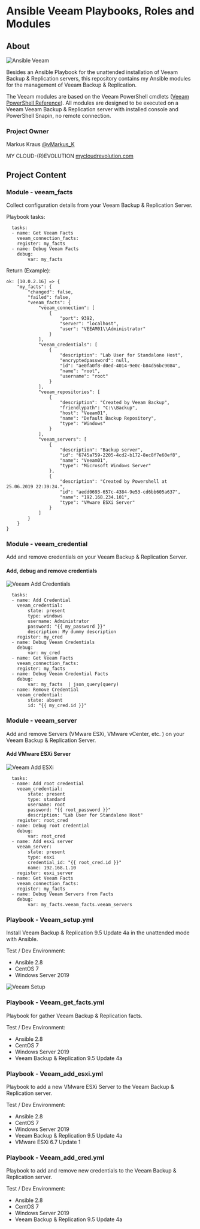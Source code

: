 # Ansible Veeam Playbooks, Roles and Modules

## About

![Ansible Veeam](/media/AnsibleVeeam.png)

Besides an Ansible Playbook for the unattended installation of Veeam Backup & Replication servers, this repository contains my Ansible modules for the management of Veeam Backup & Replication.

The Veeam modules are based on the Veeam PowerShell cmdlets ([Veeam PowerShell Reference](https://helpcenter.veeam.com/docs/backup/powershell/cmdlets.html?ver=95u4)). All modules are designed to be executed on a Veeam Veeam Backup & Replication server with installed console and PowerShell Snapin, no remote connection.

### Project Owner

Markus Kraus [@vMarkus_K](https://twitter.com/vMarkus_K)

MY CLOUD-(R)EVOLUTION [mycloudrevolution.com](http://mycloudrevolution.com/)

## Project Content

### Module - veeam_facts

Collect configuration details from your Veeam Backup & Replication Server.

Playbook tasks:

```
  tasks:
  - name: Get Veeam Facts
    veeam_connection_facts:
    register: my_facts
  - name: Debug Veeam Facts
    debug:
        var: my_facts
```

Return (Example):

```
ok: [10.0.2.16] => {
    "my_facts": {
        "changed": false,
        "failed": false,
        "veeam_facts": {
            "veeam_connection": [
                {
                    "port": 9392,
                    "server": "localhost",
                    "user": "VEEAM01\\Administrator"
                }
            ],
            "veeam_credentials": [
                {
                    "description": "Lab User for Standalone Host",
                    "encryptedpassword": null,
                    "id": "ae0fa0f8-d0ed-4014-9e0c-b84d56bc9084",
                    "name": "root",
                    "username": "root"
                }
            ],
            "veeam_repositories": [
                {
                    "description": "Created by Veeam Backup",
                    "friendlypath": "C:\\Backup",
                    "host": "Veeam01",
                    "name": "Default Backup Repository",
                    "type": "Windows"
                }
            ],
            "veeam_servers": [
                {
                    "description": "Backup server",
                    "id": "6745a759-2205-4cd2-b172-8ec8f7e60ef8",
                    "name": "Veeam01",
                    "type": "Microsoft Windows Server"
                },
                {
                    "description": "Created by Powershell at 25.06.2019 22:39:24.",
                    "id": "aedd0693-657c-4384-9e53-cd6bb605a637",
                    "name": "192.168.234.101",
                    "type": "VMware ESXi Server"
                }
            ]
        }
    }
}
```

### Module - veeam_credential

Add and remove credentials on your Veeam Backup & Replication Server.

#### Add, debug and remove credentials

 ![Veeam Add Credentials ](/media/VeeamAddCred.png)

```
  tasks:
  - name: Add Credential
    veeam_credential:
        state: present
        type: windows
        username: Administrator
        password: "{{ my_password }}"
        description: My dummy description
    register: my_cred
  - name: Debug Veeam Credentials
    debug:
        var: my_cred
  - name: Get Veeam Facts
    veeam_connection_facts:
    register: my_facts
  - name: Debug Veeam Credential Facts
    debug:
        var: my_facts  | json_query(query)
  - name: Remove Credential
    veeam_credential:
        state: absent
        id: "{{ my_cred.id }}"
```

### Module - veeam_server

Add and remove Servers (VMware ESXi, VMware vCenter, etc. ) on your Veeam Backup & Replication Server.

#### Add VMware ESXi Server 

 ![Veeam Add ESXi ](/media/VeeamAddEsxi.png)

```
  tasks:
  - name: Add root credential
    veeam_credential:
        state: present
        type: standard
        username: root
        password: "{{ root_password }}"
        description: "Lab User for Standalone Host"
    register: root_cred
  - name: Debug root credential
    debug:
        var: root_cred
  - name: Add esxi server
    veeam_server:
        state: present
        type: esxi
        credential_id: "{{ root_cred.id }}"
        name: 192.168.1.10
    register: esxi_server
  - name: Get Veeam Facts
    veeam_connection_facts:
    register: my_facts
  - name: Debug Veeam Servers from Facts
    debug:
        var: my_facts.veeam_facts.veeam_servers
```
### Playbook - Veeam_setup.yml

Install Veeam Backup & Replication 9.5 Update 4a in the unattended mode with Ansible. 

Test / Dev Environment:
 * Ansible 2.8
 * CentOS 7
 * Windows Server 2019

 ![Veeam Setup](/media/VeeamSetup.png)

### Playbook - Veeam_get_facts.yml

Playbook for gather Veeam Backup & Replication facts. 

Test / Dev Environment:
 * Ansible 2.8
 * CentOS 7
 * Windows Server 2019
 * Veeam Backup & Replication 9.5 Update 4a

### Playbook - Veeam_add_esxi.yml

Playbook to add a new VMware ESXi Server to the Veeam Backup & Replication server. 

Test / Dev Environment:
 * Ansible 2.8
 * CentOS 7
 * Windows Server 2019
 * Veeam Backup & Replication 9.5 Update 4a
 * VMware ESXi 6.7 Update 1

### Playbook - Veeam_add_cred.yml

Playbook to add and remove new credentials to the Veeam Backup & Replication server. 

Test / Dev Environment:
 * Ansible 2.8
 * CentOS 7
 * Windows Server 2019
 * Veeam Backup & Replication 9.5 Update 4a
